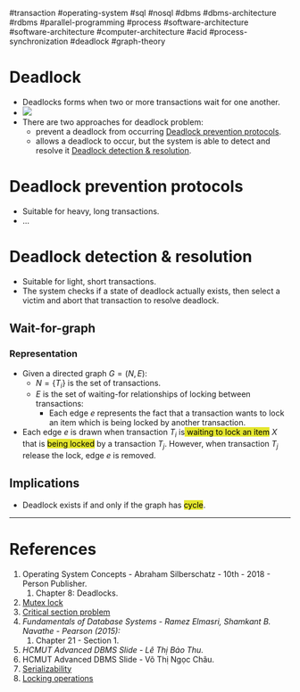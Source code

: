 #transaction #operating-system #sql #nosql #dbms #dbms-architecture #rdbms #parallel-programming #process
#software-architecture #software-architecture #computer-architecture  #acid #process-synchronization #deadlock
#graph-theory 

# Deadlock
- Deadlocks forms when two or more transactions wait for one another.
- ![](Pasted%20image%2020241211115725.png)
- There are two approaches for deadlock problem:
	- prevent a deadlock from occurring [Deadlock prevention protocols](#Deadlock%20prevention%20protocols).
	- allows a deadlock to occur, but the system is able to detect and resolve it [Deadlock detection & resolution](#Deadlock%20detection%20&%20resolution).
# Deadlock prevention protocols
- Suitable for heavy, long transactions.
- ...
# Deadlock detection & resolution
- Suitable for light, short transactions.
- The system checks if a state of deadlock actually exists, then select a victim and abort that transaction to resolve deadlock.
## Wait-for-graph
### Representation
- Given a directed graph $G=(N,E)$:
	- $N=\{T_i\}$ is the set of transactions.
	- $E$ is the set of waiting-for relationships of locking between transactions:
		- Each edge $e$ represents the fact that a transaction wants to lock an item which is being locked by another transaction.
- Each edge $e$ is drawn when transaction $T_i$ is<mark style="background: #e4e62d;"> waiting to lock an item</mark> $X$ that is <mark style="background: #e4e62d;">being locked</mark> by a transaction $T_j$. However, when transaction $T_j$ release the lock, edge $e$ is removed.
## Implications
- Deadlock exists if and only if the graph has <mark style="background: #e4e62d;">cycle</mark>.
---
# References
1. Operating System Concepts - Abraham Silberschatz - 10th - 2018 - Person Publisher.
	1. Chapter 8: Deadlocks.
2. [Mutex lock](Mutex%20lock.md)
3. [Critical section problem](Critical%20section%20problem.md)
4. *Fundamentals of Database Systems - Ramez Elmasri, Shamkant B. Navathe  - Pearson (2015):*
	1. Chapter 21 - Section 1.
5. *HCMUT Advanced DBMS Slide - Lê Thị Bảo Thu.*
6. HCMUT Advanced DBMS Slide - Võ Thị Ngọc Châu.
7. [Serializability](Serializability.md)
8. [Locking operations](Locking%20operations.md)